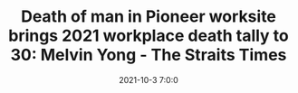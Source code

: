 ---
"title": "Death of man in Pioneer worksite brings 2021 workplace death tally to 30: Melvin Yong - The Straits Times"
"date": "2021-10-3 7:0:0"
"feed_name": "GOOGLENEWSCONSTRUCTION"
"feed_website": "https://news.google.com/search?q=construction%2Bincident&hl=en-US&gl=US&ceid=US:en"
"feed_rss": "https://news.google.com/rss/search?q=construction%2Bincident&hl=en-US&gl=US&ceid=US:en"
"link": "https://www.straitstimes.com/singapore/community/death-of-man-in-pioneer-worksite-on-friday-brings-2021-workplace-death-tally-to"
"source": "{'href': 'https://www.straitstimes.com', 'title': 'The Straits Times'}"
"file": "_posts/2021-1-1-5f5f9648251f75f18d585bc7109d36e888bf97a7.md"
"accident": "0"
"drilling": "0"
"represented_by": "0"
"dead": "0"
"injured": "0"
"arrested": "0"
"place": "unknown place"
"where": "unknown site"
"causes": "unknown"
"place_uri": "unknown place"
---